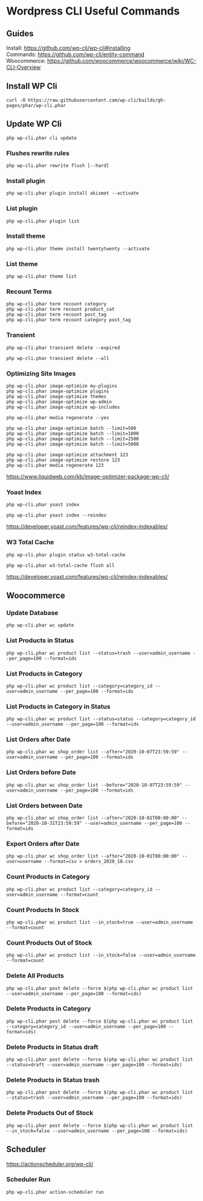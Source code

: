 # Wordpress CLI Useful Commands

## Guides

Install: https://github.com/wp-cli/wp-cli#installing  
Commands: https://github.com/wp-cli/entity-command  
Woocommerce: https://github.com/woocommerce/woocommerce/wiki/WC-CLI-Overview  

## Install WP Cli

```
curl -O https://raw.githubusercontent.com/wp-cli/builds/gh-pages/phar/wp-cli.phar
```

## Update WP Cli

```
php wp-cli.phar cli update
```

### Flushes rewrite rules

```
php wp-cli.phar rewrite flush [--hard]
```

### Install plugin

```
php wp-cli.phar plugin install akismet --activate
```

### List plugin

```
php wp-cli.phar plugin list
```

### Install theme

```
php wp-cli.phar theme install twentytwenty --activate
```

### List theme

```
php wp-cli.phar theme list
```

### Recount Terms

```
php wp-cli.phar term recount category
php wp-cli.phar term recount product_cat
php wp-cli.phar term recount post_tag
php wp-cli.phar term recount category post_tag
```

### Transient

```
php wp-cli.phar transient delete --expired
```

```
php wp-cli.phar transient delete --all
```

### Optimizing Site Images

```
php wp-cli.phar image-optimize mu-plugins
php wp-cli.phar image-optimize plugins
php wp-cli.phar image-optimize themes
php wp-cli.phar image-optimize wp-admin
php wp-cli.phar image-optimize wp-includes
```

```
php wp-cli.phar media regenerate --yes
```

```
php wp-cli.phar image-optimize batch --limit=500
php wp-cli.phar image-optimize batch --limit=1000
php wp-cli.phar image-optimize batch --limit=2500
php wp-cli.phar image-optimize batch --limit=5000
```
```
php wp-cli.phar image-optimize attachment 123
php wp-cli.phar image-optimize restore 123
php wp-cli.phar media regenerate 123
```

https://www.liquidweb.com/kb/image-optimizer-package-wp-cli/  


### Yoast Index

```
php wp-cli.phar yoast index
```

```
php wp-cli.phar yoast index --reindex
```

https://developer.yoast.com/features/wp-cli/reindex-indexables/


### W3 Total Cache

```
php wp-cli.phar plugin status w3-total-cache
```

```
php wp-cli.phar w3-total-cache flush all
```

https://developer.yoast.com/features/wp-cli/reindex-indexables/


## Woocommerce

### Update Database

```
php wp-cli.phar wc update
```

### List Products in Status

```
php wp-cli.phar wc product list --status=trash --user=admin_username --per_page=100 --format=ids
```

### List Products in Category

```
php wp-cli.phar wc product list --category=category_id --user=admin_username --per_page=100 --format=ids
```

### List Products in Category in Status

```
php wp-cli.phar wc product list --status=status --category=category_id --user=admin_username --per_page=100 --format=ids
```


### List Orders after Date

```
php wp-cli.phar wc shop_order list --after="2020-10-07T23:59:59" --user=admin_username --per_page=100 --format=ids
```

### List Orders before Date

```
php wp-cli.phar wc shop_order list --before="2020-10-07T23:59:59" --user=admin_username --per_page=100 --format=ids
```

### List Orders between Date

```
php wp-cli.phar wc shop_order list --after="2020-10-01T00:00:00" --before="2020-10-31T23:59:59" --user=admin_username --per_page=100 --format=ids
```

### Export Orders after Date

```
php wp-cli.phar wc shop_order list --after="2020-10-01T00:00:00" --user=username --format=csv > orders_2020_10.csv
```

### Count Products in Category

```
php wp-cli.phar wc product list --category=category_id --user=admin_username --format=count
```

### Count Products In Stock

```
php wp-cli.phar wc product list --in_stock=true --user=admin_username --format=count
```

### Count Products Out of Stock

```
php wp-cli.phar wc product list --in_stock=false --user=admin_username --format=count
```

### Delete All Products

```
php wp-cli.phar post delete --force $(php wp-cli.phar wc product list --user=admin_username --per_page=100 --format=ids)
```

### Delete Products in Category

```
php wp-cli.phar post delete --force $(php wp-cli.phar wc product list --category=category_id --user=admin_username --per_page=100 --format=ids)
```

### Delete Products in Status draft

```
php wp-cli.phar post delete --force $(php wp-cli.phar wc product list --status=draft --user=admin_username --per_page=100 --format=ids)
```

### Delete Products in Status trash

```
php wp-cli.phar post delete --force $(php wp-cli.phar wc product list --status=trash --user=admin_username --per_page=100 --format=ids)
```

### Delete Products Out of Stock

```
php wp-cli.phar post delete --force $(php wp-cli.phar wc product list --in_stock=false --user=admin_username --per_page=100 --format=ids)
```

## Scheduler

https://actionscheduler.org/wp-cli/  

### Scheduler Run

```
php wp-cli.phar action-scheduler run
```

